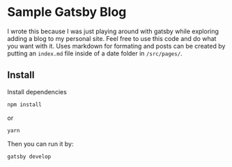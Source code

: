 # Sample Gatsby Blog

I wrote this because I was just playing around with gatsby while exploring adding a blog to my personal site. Feel free to use this code and do what you want with it. Uses markdown for formating and posts can be created by putting an `index.md` file inside of a date folder in `/src/pages/`.

## Install

Install dependencies

```sh
npm install
```

or

```sh
yarn
```

Then you can run it by:

```sh
gatsby develop
```
